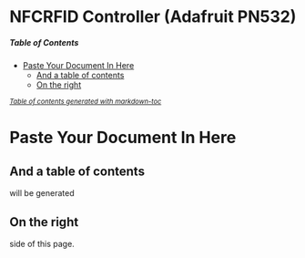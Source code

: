 # NFCRFID Controller (Adafruit PN532)

##### Table of Contents  

- [Paste Your Document In Here](#paste-your-document-in-here)
  * [And a table of contents](#and-a-table-of-contents)
  * [On the right](#on-the-right)

<small><i><a href='http://ecotrust-canada.github.io/markdown-toc/'>Table of contents generated with markdown-toc</a></i></small>




# Paste Your Document In Here

## And a table of contents

will be generated

## On the right

side of this page.


